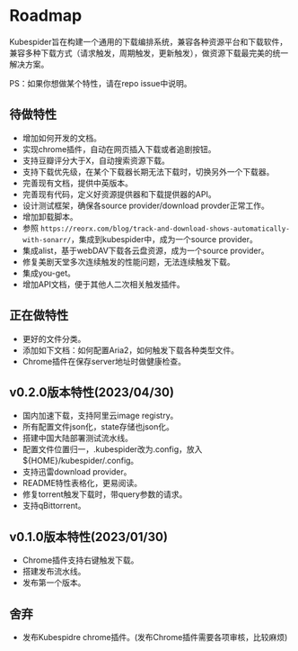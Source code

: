 # Roadmap
Kubespider旨在构建一个通用的下载编排系统，兼容各种资源平台和下载软件，兼容多种下载方式（请求触发，周期触发，更新触发），做资源下载最完美的统一解决方案。

PS：如果你想做某个特性，请在repo issue中说明。

## 待做特性
* 增加如何开发的文档。
* 实现chrome插件，自动在网页插入下载或者追剧按钮。
* 支持豆瓣评分大于X，自动搜索资源下载。
* 支持下载优先级，在某个下载器长期无法下载时，切换另外一个下载器。
* 完善现有文档，提供中英版本。
* 完善现有代码，定义好资源提供器和下载提供器的API。
* 设计测试框架，确保各source provider/download provder正常工作。
* 增加卸载脚本。
* 参照 `https://reorx.com/blog/track-and-download-shows-automatically-with-sonarr/`，集成到kubespider中，成为一个source provider。
* 集成alist，基于webDAV下载各云盘资源，成为一个source provider。
* 修复美剧天堂多次连续触发的性能问题，无法连续触发下载。
* 集成you-get。
* 增加API文档，便于其他人二次相关触发插件。

## 正在做特性
* 更好的文件分类。
* 添加如下文档：如何配置Aria2，如何触发下载各种类型文件。
* Chrome插件在保存server地址时做健康检查。

## v0.2.0版本特性(2023/04/30)
* 国内加速下载，支持阿里云image registry。
* 所有配置文件json化，state存储也json化。
* 搭建中国大陆部署测试流水线。
* 配置文件位置归一，.kubespider改为.config，放入${HOME}/kubespider/.config。
* 支持迅雷download provider。
* README特性表格化，更易阅读。
* 修复torrent触发下载时，带query参数的请求。
* 支持qBittorrent。

## v0.1.0版本特性(2023/01/30)
* Chrome插件支持右键触发下载。
* 搭建发布流水线。
* 发布第一个版本。

## 舍弃
* 发布Kubespidre chrome插件。(发布Chrome插件需要各项审核，比较麻烦)
